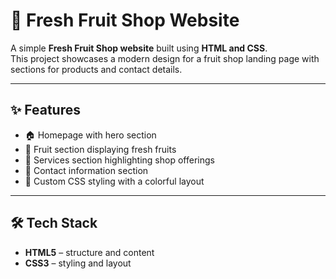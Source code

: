 # 🍊 Fresh Fruit Shop Website

A simple **Fresh Fruit Shop website** built using **HTML and CSS**.  
This project showcases a modern design for a fruit shop landing page with sections for products and contact details.

---

## ✨ Features
- 🏠 Homepage with hero section  
- 🍓 Fruit section displaying fresh fruits
- 🛒 Services section highlighting shop offerings
- 📩 Contact information section  
- 🎨 Custom CSS styling with a colorful layout
  
---

## 🛠️ Tech Stack
- **HTML5** – structure and content  
- **CSS3** – styling and layout  
